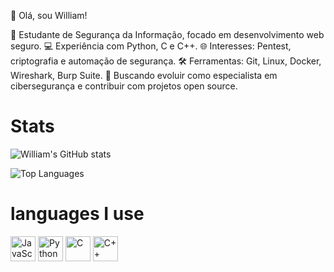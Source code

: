 👋 Olá, sou William!

🔐 Estudante de Segurança da Informação, focado em desenvolvimento web seguro.
💻 Experiência com Python, C e C++.
🌐 Interesses: Pentest, criptografia e automação de segurança.
🛠️ Ferramentas: Git, Linux, Docker, Wireshark, Burp Suite.
🚀 Buscando evoluir como especialista em cibersegurança e contribuir com projetos open source.


# Stats

![William's GitHub stats](https://github-readme-stats.vercel.app/api?username=WilliamMedina2004&show_icons=true&theme=dracula&count_private=true&hide_border=true)

![Top Languages](https://github-readme-stats.vercel.app/api/top-langs/?username=WilliamMedina2004&layout=compact&theme=dracula&hide_border=true)




# languages ​​I use

<p align="left">
  <img src="https://cdn.jsdelivr.net/gh/devicons/devicon/icons/javascript/javascript-original.svg" alt="JavaScript" height="40" />
  <img src="https://cdn.jsdelivr.net/gh/devicons/devicon/icons/python/python-original.svg" alt="Python" height="40" />
  <img src="https://cdn.jsdelivr.net/gh/devicons/devicon/icons/c/c-original.svg" alt="C" height="40" />
  <img src="https://cdn.jsdelivr.net/gh/devicons/devicon/icons/cplusplus/cplusplus-original.svg" alt="C++" height="40" />
</p>
